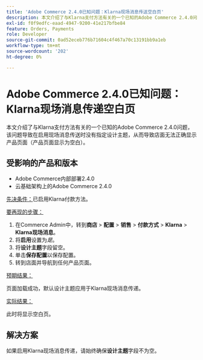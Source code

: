 ```yaml
---
title: 'Adobe Commerce 2.4.0已知问题：Klarna现场消息传送空白页'
description: 本文介绍了与Klarna支付方法有关的一个已知的Adobe Commerce 2.4.0问题，该问题导致在启用现场消息传送时没有指定设计主题，从而导致店面无法正确显示产品页面（产品页面显示为空白）。
exl-id: f0f9edfc-eaad-4947-9200-41e217bfbe84
feature: Orders, Payments
role: Developer
source-git-commit: 0ad52eceb776b71604c4f467a70c13191bb9a1eb
workflow-type: tm+mt
source-wordcount: '202'
ht-degree: 0%

---
```


# Adobe Commerce 2.4.0已知问题： Klarna现场消息传递空白页

本文介绍了与Klarna支付方法有关的一个已知的Adobe Commerce 2.4.0问题，该问题导致在启用现场消息传送时没有指定设计主题，从而导致店面无法正确显示产品页面（产品页面显示为空白）。

## 受影响的产品和版本

* Adobe Commerce内部部署2.4.0
* 云基础架构上的Adobe Commerce 2.4.0

<u>先决条件：</u>已启用Klarna付款方法。

<u>要再现的步骤：</u>

1. 在Commerce Admin中，转到&#x200B;**商店** > **配置** > **销售** > **付款方式** > **Klarna** > **Klarna现场消息**。
1. 将&#x200B;**启用**&#x200B;设置为&#x200B;*是*。
1. 将&#x200B;**设计主题**&#x200B;字段留空。
1. 单击&#x200B;**保存配置**&#x200B;以保存配置。
1. 转到店面并导航到任何产品页面。

<u>预期结果：</u>

页面加载成功，默认设计主题应用于Klarna现场消息传递。

<u>实际结果：</u>

此时将显示空白页。

## 解决方案

如果启用Klarna现场消息传递，请始终确保&#x200B;**设计主题**&#x200B;字段不为空。
